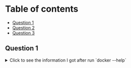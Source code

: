 

# Table of contents

- [Question 1](#question-1)
- [Question 2](#question-2)
- [Question 3](#question-3)

## Question 1


<details>
  <summary>Click to see the information I got after run `docker --help`</summary>

```ssh
Usage:  docker [OPTIONS] COMMAND

A self-sufficient runtime for containers

Common Commands:
  run         Create and run a new container from an image
  exec        Execute a command in a running container
  ps          List containers
  build       Build an image from a Dockerfile
  pull        Download an image from a registry
  push        Upload an image to a registry
  images      List images
  login       Authenticate to a registry
  logout      Log out from a registry
  search      Search Docker Hub for images
  version     Show the Docker version information
  info        Display system-wide information

Management Commands:
  ai*         Ask Gordon - Docker Agent
  builder     Manage builds
  buildx*     Docker Buildx
  compose*    Docker Compose
  container   Manage containers
  context     Manage contexts
  debug*      Get a shell into any image or container
  desktop*    Docker Desktop commands (Alpha)
  dev*        Docker Dev Environments
  extension*  Manages Docker extensions
  feedback*   Provide feedback, right in your terminal!
  image       Manage images
  init*       Creates Docker-related starter files for your project
  manifest    Manage Docker image manifests and manifest lists
  network     Manage networks
  plugin      Manage plugins
  sbom*       View the packaged-based Software Bill Of Materials (SBOM) for an image
  scout*      Docker Scout
  system      Manage Docker
  trust       Manage trust on Docker images
  volume      Manage volumes

Swarm Commands:
  swarm       Manage Swarm

Commands:
  attach      Attach local standard input, output, and error streams to a running container
  commit      Create a new image from a container's changes
  cp          Copy files/folders between a container and the local filesystem
  create      Create a new container
  diff        Inspect changes to files or directories on a container's filesystem
  events      Get real time events from the server
  export      Export a container's filesystem as a tar archive
  history     Show the history of an image
  import      Import the contents from a tarball to create a filesystem image
  inspect     Return low-level information on Docker objects
  kill        Kill one or more running containers
  load        Load an image from a tar archive or STDIN
  logs        Fetch the logs of a container
  pause       Pause all processes within one or more containers
  port        List port mappings or a specific mapping for the container
  rename      Rename a container
  restart     Restart one or more containers
  rm          Remove one or more containers
  rmi         Remove one or more images
  save        Save one or more images to a tar archive (streamed to STDOUT by default)
  start       Start one or more stopped containers
  stats       Display a live stream of container(s) resource usage statistics
  stop        Stop one or more running containers
  tag         Create a tag TARGET_IMAGE that refers to SOURCE_IMAGE
  top         Display the running processes of a container
  unpause     Unpause all processes within one or more containers
  update      Update configuration of one or more containers
  wait        Block until one or more containers stop, then print their exit codes

Global Options:
      --config string      Location of client config files (default
                           "/Users/yitian66/.docker")
  -c, --context string     Name of the context to use to connect to the daemon
                           (overrides DOCKER_HOST env var and default context set
                           with "docker context use")
  -D, --debug              Enable debug mode
  -H, --host list          Daemon socket to connect to
  -l, --log-level string   Set the logging level ("debug", "info", "warn", "error",
                           "fatal") (default "info")
      --tls                Use TLS; implied by --tlsverify
      --tlscacert string   Trust certs signed only by this CA (default
                           "/Users/yitian66/.docker/ca.pem")
      --tlscert string     Path to TLS certificate file (default
                           "/Users/yitian66/.docker/cert.pem")
      --tlskey string      Path to TLS key file (default
                           "/Users/yitian66/.docker/key.pem")
      --tlsverify          Use TLS and verify the remote
  -v, --version            Print version information and quit

Run 'docker COMMAND --help' for more information on a command.

For more help on how to use Docker, head to https://docs.docker.com/go/guides/
;


***The information after I run `docker build --help` is as below:***


```ssh
Start a build

Usage:  docker buildx build [OPTIONS] PATH | URL | -

Start a build

Aliases:
  docker build, docker builder build, docker image build, docker buildx b

Options:
      --add-host strings              Add a custom host-to-IP mapping (format:
                                      "host:ip")
      --allow strings                 Allow extra privileged entitlement (e.g.,
                                      "network.host", "security.insecure")
      --annotation stringArray        Add annotation to the image
      --attest stringArray            Attestation parameters (format:
                                      "type=sbom,generator=image")
      --build-arg stringArray         Set build-time variables
      --build-context stringArray     Additional build contexts (e.g., name=path)
      --builder string                Override the configured builder instance
                                      (default "desktop-linux")
      --cache-from stringArray        External cache sources (e.g.,
                                      "user/app:cache", "type=local,src=path/to/dir")
      --cache-to stringArray          Cache export destinations (e.g.,
                                      "user/app:cache", "type=local,dest=path/to/dir")
      --call string                   Set method for evaluating build ("check",
                                      "outline", "targets") (default "build")
      --cgroup-parent string          Set the parent cgroup for the "RUN"
                                      instructions during build
      --check                         Shorthand for "--call=check" (default )
  -D, --debug                         Enable debug logging
  -f, --file string                   Name of the Dockerfile (default:
                                      "PATH/Dockerfile")
      --iidfile string                Write the image ID to a file
      --label stringArray             Set metadata for an image
      --load                          Shorthand for "--output=type=docker"
      --metadata-file string          Write build result metadata to a file
      --network string                Set the networking mode for the "RUN"
                                      instructions during build (default "default")
      --no-cache                      Do not use cache when building the image
      --no-cache-filter stringArray   Do not cache specified stages
  -o, --output stringArray            Output destination (format:
                                      "type=local,dest=path")
      --platform stringArray          Set target platform for build
      --progress string               Set type of progress output ("auto", "plain",
                                      "tty", "rawjson"). Use plain to show
                                      container output (default "auto")
      --provenance string             Shorthand for "--attest=type=provenance"
      --pull                          Always attempt to pull all referenced images
      --push                          Shorthand for "--output=type=registry"
  -q, --quiet                         Suppress the build output and print image ID
                                      on success
      --sbom string                   Shorthand for "--attest=type=sbom"
      --secret stringArray            Secret to expose to the build (format:
                                      "id=mysecret[,src=/local/secret]")
      --shm-size bytes                Shared memory size for build containers
      --ssh stringArray               SSH agent socket or keys to expose to the
                                      build (format:
                                      "default|<id>[=<socket>|<key>[,<key>]]")
  -t, --tag stringArray               Name and optionally a tag (format: "name:tag")
      --target string                 Set the target build stage to build
      --ulimit ulimit                 Ulimit options (default [])

Experimental commands and flags are hidden. Set BUILDX_EXPERIMENTAL=1 to show them.
```



***The information after I run `docker run --help` is as below:***

```ssh

Usage:  docker run [OPTIONS] IMAGE [COMMAND] [ARG...]

Create and run a new container from an image

Aliases:
  docker container run, docker run

Options:
      --add-host list                    Add a custom host-to-IP mapping
                                         (host:ip)
      --annotation map                   Add an annotation to the
                                         container (passed through to the
                                         OCI runtime) (default map[])
  -a, --attach list                      Attach to STDIN, STDOUT or STDERR
      --blkio-weight uint16              Block IO (relative weight),
                                         between 10 and 1000, or 0 to
                                         disable (default 0)
      --blkio-weight-device list         Block IO weight (relative device
                                         weight) (default [])
      --cap-add list                     Add Linux capabilities
      --cap-drop list                    Drop Linux capabilities
      --cgroup-parent string             Optional parent cgroup for the
                                         container
      --cgroupns string                  Cgroup namespace to use
                                         (host|private)
                                         'host':    Run the container in
                                         the Docker host's cgroup
                                         namespace
                                         'private': Run the container in
                                         its own private cgroup namespace
                                         '':        Use the cgroup
                                         namespace as configured by the
                                                    default-cgroupns-mode
                                         option on the daemon (default)
      --cidfile string                   Write the container ID to the file
      --cpu-period int                   Limit CPU CFS (Completely Fair
                                         Scheduler) period
      --cpu-quota int                    Limit CPU CFS (Completely Fair
                                         Scheduler) quota
      --cpu-rt-period int                Limit CPU real-time period in
                                         microseconds
      --cpu-rt-runtime int               Limit CPU real-time runtime in
                                         microseconds
  -c, --cpu-shares int                   CPU shares (relative weight)
      --cpus decimal                     Number of CPUs
      --cpuset-cpus string               CPUs in which to allow execution
                                         (0-3, 0,1)
      --cpuset-mems string               MEMs in which to allow execution
                                         (0-3, 0,1)
  -d, --detach                           Run container in background and
                                         print container ID
      --detach-keys string               Override the key sequence for
                                         detaching a container
      --device list                      Add a host device to the container
      --device-cgroup-rule list          Add a rule to the cgroup allowed
                                         devices list
      --device-read-bps list             Limit read rate (bytes per
                                         second) from a device (default [])
      --device-read-iops list            Limit read rate (IO per second)
                                         from a device (default [])
      --device-write-bps list            Limit write rate (bytes per
                                         second) to a device (default [])
      --device-write-iops list           Limit write rate (IO per second)
                                         to a device (default [])
      --disable-content-trust            Skip image verification (default
                                         true)
      --dns list                         Set custom DNS servers
      --dns-option list                  Set DNS options
      --dns-search list                  Set custom DNS search domains
      --domainname string                Container NIS domain name
      --entrypoint string                Overwrite the default ENTRYPOINT
                                         of the image
  -e, --env list                         Set environment variables
      --env-file list                    Read in a file of environment
                                         variables
      --expose list                      Expose a port or a range of ports
      --gpus gpu-request                 GPU devices to add to the
                                         container ('all' to pass all GPUs)
      --group-add list                   Add additional groups to join
      --health-cmd string                Command to run to check health
      --health-interval duration         Time between running the check
                                         (ms|s|m|h) (default 0s)
      --health-retries int               Consecutive failures needed to
                                         report unhealthy
      --health-start-interval duration   Time between running the check
                                         during the start period
                                         (ms|s|m|h) (default 0s)
      --health-start-period duration     Start period for the container
                                         to initialize before starting
                                         health-retries countdown
                                         (ms|s|m|h) (default 0s)
      --health-timeout duration          Maximum time to allow one check
                                         to run (ms|s|m|h) (default 0s)
      --help                             Print usage
  -h, --hostname string                  Container host name
      --init                             Run an init inside the container
                                         that forwards signals and reaps
                                         processes
  -i, --interactive                      Keep STDIN open even if not attached
      --ip string                        IPv4 address (e.g., 172.30.100.104)
      --ip6 string                       IPv6 address (e.g., 2001:db8::33)
      --ipc string                       IPC mode to use
      --isolation string                 Container isolation technology
      --kernel-memory bytes              Kernel memory limit
  -l, --label list                       Set meta data on a container
      --label-file list                  Read in a line delimited file of
                                         labels
      --link list                        Add link to another container
      --link-local-ip list               Container IPv4/IPv6 link-local
                                         addresses
      --log-driver string                Logging driver for the container
      --log-opt list                     Log driver options
      --mac-address string               Container MAC address (e.g.,
                                         92:d0:c6:0a:29:33)
  -m, --memory bytes                     Memory limit
      --memory-reservation bytes         Memory soft limit
      --memory-swap bytes                Swap limit equal to memory plus
                                         swap: '-1' to enable unlimited swap
      --memory-swappiness int            Tune container memory swappiness
                                         (0 to 100) (default -1)
      --mount mount                      Attach a filesystem mount to the
                                         container
      --name string                      Assign a name to the container
      --network network                  Connect a container to a network
      --network-alias list               Add network-scoped alias for the
                                         container
      --no-healthcheck                   Disable any container-specified
                                         HEALTHCHECK
      --oom-kill-disable                 Disable OOM Killer
      --oom-score-adj int                Tune host's OOM preferences
                                         (-1000 to 1000)
      --pid string                       PID namespace to use
      --pids-limit int                   Tune container pids limit (set
                                         -1 for unlimited)
      --platform string                  Set platform if server is
                                         multi-platform capable
      --privileged                       Give extended privileges to this
                                         container
  -p, --publish list                     Publish a container's port(s) to
                                         the host
  -P, --publish-all                      Publish all exposed ports to
                                         random ports
      --pull string                      Pull image before running
                                         ("always", "missing", "never")
                                         (default "missing")
  -q, --quiet                            Suppress the pull output
      --read-only                        Mount the container's root
                                         filesystem as read only
      --restart string                   Restart policy to apply when a
                                         container exits (default "no")
      --rm                               Automatically remove the
                                         container and its associated
                                         anonymous volumes when it exits
      --runtime string                   Runtime to use for this container
      --security-opt list                Security Options
      --shm-size bytes                   Size of /dev/shm
      --sig-proxy                        Proxy received signals to the
                                         process (default true)
      --stop-signal string               Signal to stop the container
      --stop-timeout int                 Timeout (in seconds) to stop a
                                         container
      --storage-opt list                 Storage driver options for the
                                         container
      --sysctl map                       Sysctl options (default map[])
      --tmpfs list                       Mount a tmpfs directory
  -t, --tty                              Allocate a pseudo-TTY
      --ulimit ulimit                    Ulimit options (default [])
  -u, --user string                      Username or UID (format:
                                         <name|uid>[:<group|gid>])
      --userns string                    User namespace to use
      --uts string                       UTS namespace to use
  -v, --volume list                      Bind mount a volume
      --volume-driver string             Optional volume driver for the
                                         container
      --volumes-from list                Mount volumes from the specified
                                         container(s)
  -w, --workdir string                   Working directory inside the
                                         container
```
***`--rm` is the one shows Automatically remove the container when it exits***


## Question 2

I run python:3.9 in an interactive mode and the entrypoint of bash using the following command: 
```ssh
docker run -it --entrypoint=bash python:3.9
```
and I use `pip list` to check wheel version, my verison is 0.44.0. 


### Steps to ingest green taxi trips data

Step 1: create a yaml file(***docker-compose.yaml***) to set up Postgres and pgAdmin so that I can manage the database through web browser.
and then run `docker-compose up -d` to set up postgres

Step 2: Log on to pgAdmin http://localhost:8080 and register a server

Step 3: create a python script (***ingest_data.py***) to automate the process of downloading, tranformaing and loading to postgres. 

Step 4: create a dockerfile (***dockerfile***) to indicate the instructions of creating an docker image.
Run `docker build -t taxi_ingest:v001 . ` to create a docker image

Step 5: run the below command to ingest Green Taxi data

```ssh
URL="https://github.com/DataTalksClub/nyc-tlc-data/releases/download/green/green_tripdata_2019-09.csv.gz"

docker run -it \ 
  --network=homework1_default \ 
  taxi_ingest:v001 \ 
  --user=root \ 
  --password=root \ 
  --host=pgdatabase \ 
  --port=5432 \ 
  --db=ny_taxi \ 
  --table_name=green_taxi_trips \ 
  --url="$URL"
```
### ingest zones data
I use jupter to ingest zones data, please see ***ingest_zone_lookup.ipynb***

And check on pgAdmin if data loaded properly. 
![image](https://github.com/user-attachments/assets/29fc5643-3a6d-4e11-8d33-4cf92c0cfa84)


## Question 3
The count of taxi trips were totally made on September 18th 2019 is ***15612***.

```sql
select count(1) from green_taxi_trips 
where date(lpep_pickup_datetime)='2019-09-18' and date(lpep_dropoff_datetime)='2019-09-18'
```


I use the following code to get the count:

```sql
select count(1) from green_taxi_trips 
where date(lpep_pickup_datetime)='2019-09-18' and date(lpep_dropoff_datetime)='2019-09-18'
```

